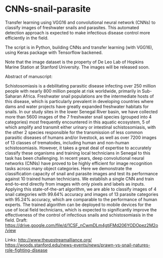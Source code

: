 # CNNs-snail-parasite

Transfer learning using VGG16 and convolutional neural network (CNNs) to classify images of freshwater snails and parasites. This automated detection approach is expected to make infectious disease control more efficiently in the field.

The script is in Python, building CNNs and transfer learning (with VGG16), using Keras package with Tensorflow backened.

Note that the image dataset is the property of De Leo Lab of Hopkins Marine Station at Stanford University. The images will be released soon.

Abstract of manuscript:

Schistosomiasis is a debilitating parasitic disease infecting over 250 million people with nearly 800 million people at risk worldwide,
primarily in Sub-Saharan Africa. Freshwater snail populations are the intermediate hosts of this disease, which is particularly prevalent
in developing countries where dams and water projects have greatly expanded freshwater habitats for snails. In our study sites in the
lower Senegal River basin, we have collected more than 5600 images of the 7 freshwater snail species (grouped into 4 categories) most
frequently encountered in this aquatic ecosystem, 5 of which amplify and transmit either urinary or intestinal schistosomiasis, with
the other 2 species responsible for the transmission of less common parasitic diseases of humans and/or livestock, as well as over 7200
images of 13 classes of trematodes, including human and non-human schistosomiasis. However, it takes a great deal of expertise to accurately classify these organisms and training local technicians in Senegal to this task has been challenging. In recent years, deep convolutional neural networks (CNNs) have proved to be highly efficient for image recognition tasks across many object categories. Here we
demonstrate the classification capacity of snail and parasite images and test its performance against 10 trained human technicians. We
establish a single CNN and train end-to-end directly from images with only pixels and labels as inputs. Applying this state-of-the-art
algorithm, we are able to classify images of 4 snail categories with 99.64% accuracy and images of 13 parasite categories with 95.24%
accuracy, which are comparable to the performance of human experts. The trained algorithm can be deployed to mobile devices for
the use of local field technicians, which is expected to significantly improve the effectiveness of the control of infectious snails and schistosomiasis in the field.
Draft: https://drive.google.com/file/d/1CSF_nCwmDLm4gtjFMd206YODOpez2M2o/view

Links:
http://www.theupstreamalliance.org/
https://woods.stanford.edu/news-events/news/prawn-vs-snail-natures-role-fighting-disease


